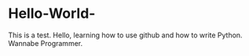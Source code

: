 # Hello-World-
This is a test.
Hello, learning how to use github and how to write Python.
Wannabe Programmer.
